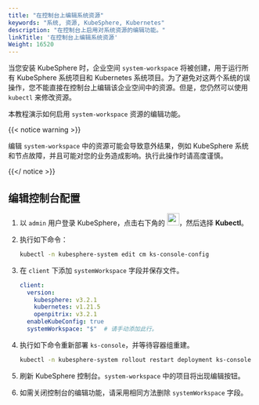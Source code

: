 ```yaml
---
title: "在控制台上编辑系统资源"
keywords: "系统, 资源, KubeSphere, Kubernetes"
description: "在控制台上启用对系统资源的编辑功能。"
linkTitle: '在控制台上编辑系统资源'
Weight: 16520
---
```


当您安装 KubeSphere 时，企业空间 `system-workspace` 将被创建，用于运行所有 KubeSphere 系统项目和 Kubernetes 系统项目。为了避免对这两个系统的误操作，您不能直接在控制台上编辑该企业空间中的资源。但是，您仍然可以使用 `kubectl` 来修改资源。

本教程演示如何启用 `system-workspace` 资源的编辑功能。

{{< notice warning >}}

编辑 `system-workspace` 中的资源可能会导致意外结果，例如 KubeSphere 系统和节点故障，并且可能对您的业务造成影响。执行此操作时请高度谨慎。

{{</ notice >}}

## 编辑控制台配置

1. 以 `admin` 用户登录 KubeSphere，点击右下角的 <img src="/images/docs/common-icons/hammer.png" height="25" width="25" />，然后选择 **Kubectl**。

2. 执行如下命令：

   ```bash
   kubectl -n kubesphere-system edit cm ks-console-config
   ```

3. 在 `client` 下添加 `systemWorkspace` 字段并保存文件。

   ```yaml
   client:
     version:
       kubesphere: v3.2.1
       kubernetes: v1.21.5
       openpitrix: v3.2.1
     enableKubeConfig: true
     systemWorkspace: "$"  # 请手动添加此行。
   ```

4. 执行如下命令重新部署 `ks-console`，并等待容器组重建。

   ```bash
   kubectl -n kubesphere-system rollout restart deployment ks-console
   ```

5. 刷新 KubeSphere 控制台。`system-workspace` 中的项目将出现编辑按钮。

6. 如需关闭控制台的编辑功能，请采用相同方法删除 `systemWorkspace` 字段。